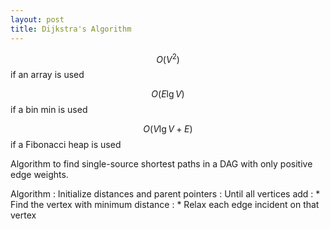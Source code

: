 ```yaml
---
layout: post
title: Dijkstra's Algorithm
---
```


$$O(V^2)$$ if an array is used

$$O(E\lg V)$$ if a bin min is used

$$O(V\lg V + E)$$ if a Fibonacci heap is used

Algorithm to find single-source shortest paths in a DAG with only positive edge weights.

Algorithm
: Initialize distances and parent pointers
: Until all vertices add
: * Find the vertex with minimum distance
: * Relax each edge incident on that vertex
